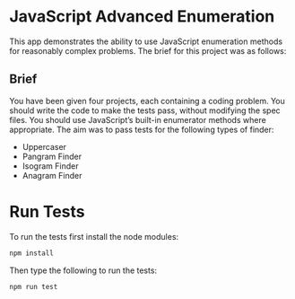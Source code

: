 # JavaScript Advanced Enumeration
This app demonstrates the ability to use JavaScript enumeration methods for reasonably complex problems. The brief for
this project was as follows:

## Brief
You have been given four projects, each containing a coding problem. You should write the code to make the tests pass, 
without modifying the spec files. You should use JavaScript’s built-in enumerator methods where appropriate. The aim was
to pass tests for the following types of finder:

* Uppercaser
* Pangram Finder
* Isogram Finder
* Anagram Finder

# Run Tests
To run the tests first install the node modules:
```JavaScript
npm install
```
Then type the following to run the tests:
```JavaScript
npm run test
```
